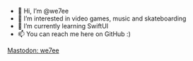 - 👋 Hi, I’m @we7ee
- 👀 I’m interested in video games, music and skateboarding
- 🌱 I’m currently learning SwiftUI
- 📫 You can reach me here on GitHub :)

<a rel="me" href="https://iosdev.space/@we7ee">Mastodon: we7ee</a>

<!---
we7ee/we7ee is a ✨ special ✨ repository because its `README.md` (this file) appears on your GitHub profile.
You can click the Preview link to take a look at your changes.
--->
